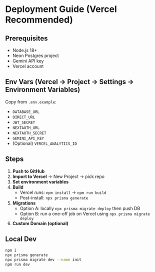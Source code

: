 # Deployment Guide (Vercel Recommended)

## Prerequisites
- Node.js 18+
- Neon Postgres project
- Gemini API key
- Vercel account

## Env Vars (Vercel → Project → Settings → Environment Variables)
Copy from `.env.example`:
- `DATABASE_URL`
- `DIRECT_URL`
- `JWT_SECRET`
- `NEXTAUTH_URL`
- `NEXTAUTH_SECRET`
- `GEMINI_API_KEY`
- (Optional) `VERCEL_ANALYTICS_ID`

## Steps
1. **Push to GitHub**
2. **Import to Vercel** → New Project → pick repo
3. **Set environment variables**
4. **Build**
   - Vercel runs: `npm install` → `npm run build`
   - Post-install: `npx prisma generate`
5. **Migrations**
   - Option A: locally `npx prisma migrate deploy` then push DB
   - Option B: run a one-off job on Vercel using `npx prisma migrate deploy`
6. **Custom Domain (optional)**

## Local Dev
```bash
npm i
npx prisma generate
npx prisma migrate dev --name init
npm run dev
